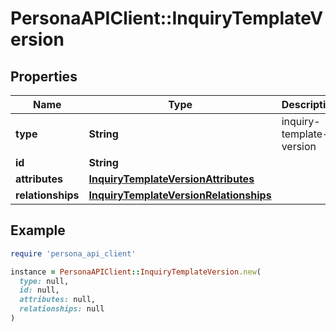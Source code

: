 # PersonaAPIClient::InquiryTemplateVersion

## Properties

| Name | Type | Description | Notes |
| ---- | ---- | ----------- | ----- |
| **type** | **String** | inquiry-template-version | [optional] |
| **id** | **String** |  | [optional] |
| **attributes** | [**InquiryTemplateVersionAttributes**](InquiryTemplateVersionAttributes.md) |  | [optional] |
| **relationships** | [**InquiryTemplateVersionRelationships**](InquiryTemplateVersionRelationships.md) |  | [optional] |

## Example

```ruby
require 'persona_api_client'

instance = PersonaAPIClient::InquiryTemplateVersion.new(
  type: null,
  id: null,
  attributes: null,
  relationships: null
)
```

